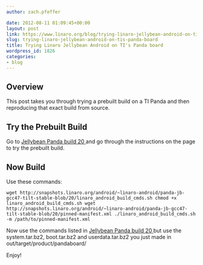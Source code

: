 ```yaml
---
author: zach.pfeffer

date: 2012-08-11 01:09:45+00:00
layout: post
link: https://www.linaro.org/blog/trying-linaro-jellybean-android-on-tis-panda-board/
slug: trying-linaro-jellybean-android-on-tis-panda-board
title: Trying Linaro Jellybean Android on TI's Panda board
wordpress_id: 1826
categories:
- blog
---
```


## Overview



This post takes you through trying a prebuilt build on a TI Panda and then reproducing that exact build from source.



## Try the Prebuilt Build



Go to [Jellybean Panda build 20 ](https://android-build.linaro.org/builds/~linaro-android/panda-jb-gcc47-tilt-stable-blob/#build=20) and go through the instructions on the page to try the prebuilt build.



## Now Build



Use these commands:

`
wget http://snapshots.linaro.org/android/~linaro-android/panda-jb-gcc47-tilt-stable-blob/20/linaro_android_build_cmds.sh
chmod +x linaro_android_build_cmds.sh
wget http://snapshots.linaro.org/android/~linaro-android/panda-jb-gcc47-tilt-stable-blob/20/pinned-manifest.xml
./linaro_android_build_cmds.sh -m /path/to/pinned-manifest.xml
`

Now use the commands listed in [Jellybean Panda build 20 ](https://android-build.linaro.org/builds/~linaro-android/panda-jb-gcc47-tilt-stable-blob/#build=20) but use the system.tar.bz2, boot.tar.bz2 and userdata.tar.bz2 you just made in  out/target/product/pandaboard/

Enjoy!
